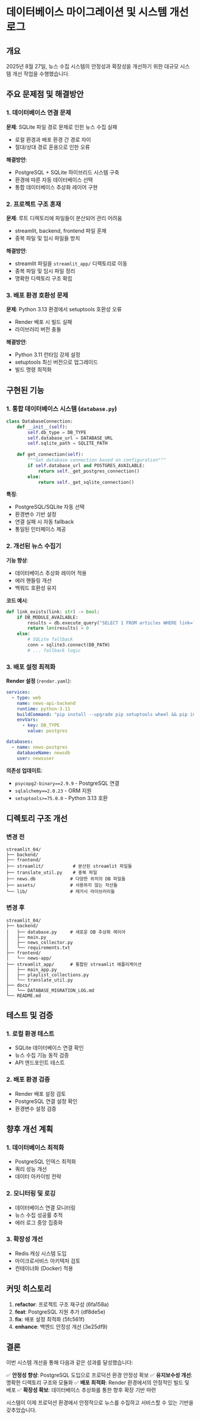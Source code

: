 # 데이터베이스 마이그레이션 및 시스템 개선 로그

## 개요
2025년 8월 27일, 뉴스 수집 시스템의 안정성과 확장성을 개선하기 위한 대규모 시스템 개선 작업을 수행했습니다.

## 주요 문제점 및 해결방안

### 1. 데이터베이스 연결 문제
**문제**: SQLite 파일 경로 문제로 인한 뉴스 수집 실패
- 로컬 환경과 배포 환경 간 경로 차이
- 절대/상대 경로 혼용으로 인한 오류

**해결방안**: 
- PostgreSQL + SQLite 하이브리드 시스템 구축
- 환경에 따른 자동 데이터베이스 선택
- 통합 데이터베이스 추상화 레이어 구현

### 2. 프로젝트 구조 혼재
**문제**: 루트 디렉토리에 파일들이 분산되어 관리 어려움
- streamlit, backend, frontend 파일 혼재
- 중복 파일 및 임시 파일들 방치

**해결방안**:
- streamlit 파일을 `streamlit_app/` 디렉토리로 이동
- 중복 파일 및 임시 파일 정리
- 명확한 디렉토리 구조 확립

### 3. 배포 환경 호환성 문제
**문제**: Python 3.13 환경에서 setuptools 호환성 오류
- Render 배포 시 빌드 실패
- 라이브러리 버전 충돌

**해결방안**:
- Python 3.11 런타임 강제 설정
- setuptools 최신 버전으로 업그레이드
- 빌드 명령 최적화

## 구현된 기능

### 1. 통합 데이터베이스 시스템 (`database.py`)

```python
class DatabaseConnection:
    def __init__(self):
        self.db_type = DB_TYPE
        self.database_url = DATABASE_URL
        self.sqlite_path = SQLITE_PATH
        
    def get_connection(self):
        """Get database connection based on configuration"""
        if self.database_url and POSTGRES_AVAILABLE:
            return self._get_postgres_connection()
        else:
            return self._get_sqlite_connection()
```

**특징**:
- PostgreSQL/SQLite 자동 선택
- 환경변수 기반 설정
- 연결 실패 시 자동 fallback
- 통일된 인터페이스 제공

### 2. 개선된 뉴스 수집기

**기능 향상**:
- 데이터베이스 추상화 레이어 적용
- 에러 핸들링 개선
- 백워드 호환성 유지

**코드 예시**:
```python
def link_exists(link: str) -> bool:
    if DB_MODULE_AVAILABLE:
        results = db.execute_query("SELECT 1 FROM articles WHERE link=? LIMIT 1", (link,))
        return len(results) > 0
    else:
        # SQLite fallback
        conn = sqlite3.connect(DB_PATH)
        # ... fallback logic
```

### 3. 배포 설정 최적화

**Render 설정** (`render.yaml`):
```yaml
services:
  - type: web
    name: news-api-backend
    runtime: python-3.11
    buildCommand: "pip install --upgrade pip setuptools wheel && pip install -r requirements.txt"
    envVars:
      - key: DB_TYPE
        value: postgres

databases:
  - name: news-postgres
    databaseName: newsdb
    user: newsuser
```

**의존성 업데이트**:
- `psycopg2-binary==2.9.9` - PostgreSQL 연결
- `sqlalchemy==2.0.23` - ORM 지원
- `setuptools>=75.0.0` - Python 3.13 호환

## 디렉토리 구조 개선

### 변경 전
```
streamlit_04/
├── backend/
├── frontend/
├── streamlit/           # 분산된 streamlit 파일들
├── translate_util.py    # 중복 파일
├── news.db             # 다양한 위치의 DB 파일들
├── assets/             # 사용하지 않는 자산들
└── lib/                # 레거시 라이브러리들
```

### 변경 후  
```
streamlit_04/
├── backend/
│   ├── database.py     # 새로운 DB 추상화 레이어
│   ├── main.py
│   ├── news_collector.py
│   └── requirements.txt
├── frontend/
│   └── news-app/
├── streamlit_app/      # 통합된 streamlit 애플리케이션
│   ├── main_app.py
│   ├── playlist_collections.py
│   └── translate_util.py
├── docs/
│   └── DATABASE_MIGRATION_LOG.md
└── README.md
```

## 테스트 및 검증

### 1. 로컬 환경 테스트
- SQLite 데이터베이스 연결 확인
- 뉴스 수집 기능 동작 검증
- API 엔드포인트 테스트

### 2. 배포 환경 검증
- Render 배포 설정 검토
- PostgreSQL 연결 설정 확인
- 환경변수 설정 검증

## 향후 개선 계획

### 1. 데이터베이스 최적화
- PostgreSQL 인덱스 최적화
- 쿼리 성능 개선
- 데이터 아카이빙 전략

### 2. 모니터링 및 로깅
- 데이터베이스 연결 모니터링
- 뉴스 수집 성공률 추적
- 에러 로그 중앙 집중화

### 3. 확장성 개선
- Redis 캐싱 시스템 도입
- 마이크로서비스 아키텍처 검토
- 컨테이너화 (Docker) 적용

## 커밋 히스토리

1. **refactor**: 프로젝트 구조 재구성 (6fa158a)
2. **feat**: PostgreSQL 지원 추가 (df8de5e)  
3. **fix**: 배포 설정 최적화 (5fc561f)
4. **enhance**: 백엔드 안정성 개선 (3e25df9)

## 결론

이번 시스템 개선을 통해 다음과 같은 성과를 달성했습니다:

✅ **안정성 향상**: PostgreSQL 도입으로 프로덕션 환경 안정성 확보
✅ **유지보수성 개선**: 명확한 디렉토리 구조와 모듈화
✅ **배포 최적화**: Render 환경에서의 안정적인 빌드 및 배포
✅ **확장성 확보**: 데이터베이스 추상화를 통한 향후 확장 기반 마련

시스템이 이제 프로덕션 환경에서 안정적으로 뉴스를 수집하고 서비스할 수 있는 기반을 갖추었습니다.